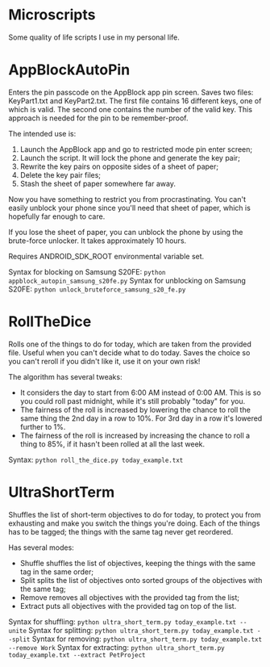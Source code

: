 # Microscripts
Some quality of life scripts I use in my personal life.

# AppBlockAutoPin

Enters the pin passcode on the AppBlock app pin screen. Saves two files: KeyPart1.txt and KeyPart2.txt. The first file contains 16 different keys, one of which is valid. The second one contains the number of the valid key. This approach is needed for the pin to be remember-proof.

The intended use is:
1. Launch the AppBlock app and go to restricted mode pin enter screen;
2. Launch the script. It will lock the phone and generate the key pair;
3. Rewrite the key pairs on opposite sides of a sheet of paper;
4. Delete the key pair files;
5. Stash the sheet of paper somewhere far away.

Now you have something to restrict you from procrastinating. You can't easily unblock your phone since you'll need that sheet of paper, which is hopefully far enough to care.

If you lose the sheet of paper, you can unblock the phone by using the brute-force unlocker. It takes approximately 10 hours.

Requires ANDROID_SDK_ROOT environmental variable set.

Syntax for blocking on Samsung S20FE: `python appblock_autopin_samsung_s20fe.py`
Syntax for unblocking on Samsung S20FE: `python unlock_bruteforce_samsung_s20_fe.py`

# RollTheDice

Rolls one of the things to do for today, which are taken from the provided file. Useful when you can't decide what to do today. Saves the choice so you can't reroll if you didn't like it, use it on your own risk!

The algorithm has several tweaks:
- It considers the day to start from 6:00 AM instead of 0:00 AM. This is so you could roll past midnight, while it's still probably "today" for you.
- The fairness of the roll is increased by lowering the chance to roll the same thing the 2nd day in a row to 10%. For 3rd day in a row it's lowered further to 1%.
- The fairness of the roll is increased by increasing the chance to roll a thing to 85%, if it hasn't been rolled at all the last week.

Syntax: `python roll_the_dice.py today_example.txt`

# UltraShortTerm

Shuffles the list of short-term objectives to do for today, to protect you from exhausting and make you switch the things you're doing. Each of the things has to be tagged; the things with the same tag never get reordered.

Has several modes:
- Shuffle shuffles the list of objectives, keeping the things with the same tag in the same order;
- Split splits the list of objectives onto sorted groups of the objectives with the same tag;
- Remove removes all objectives with the provided tag from the list;
- Extract puts all objectives with the provided tag on top of the list.

Syntax for shuffling: `python ultra_short_term.py today_example.txt --unite`
Syntax for splitting: `python ultra_short_term.py today_example.txt --split`
Syntax for removing: `python ultra_short_term.py today_example.txt --remove Work`
Syntax for extracting: `python ultra_short_term.py today_example.txt --extract PetProject`

